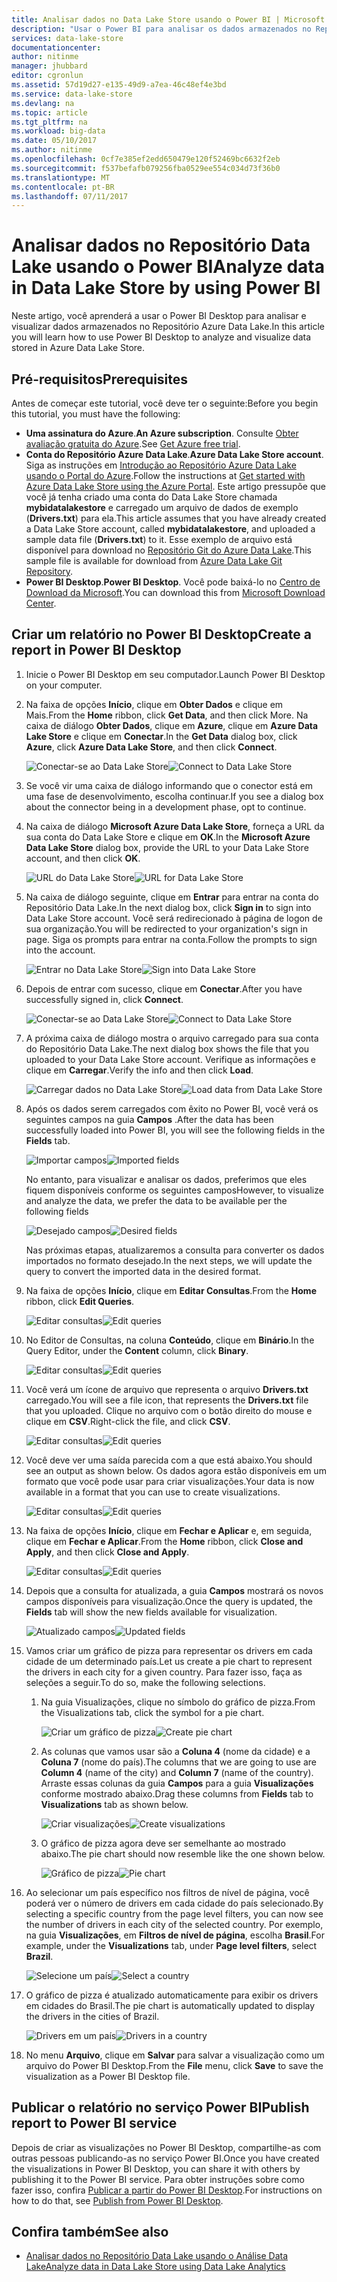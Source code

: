 ```yaml
---
title: Analisar dados no Data Lake Store usando o Power BI | Microsoft Docs
description: "Usar o Power BI para analisar os dados armazenados no Repositório Azure Data Lake"
services: data-lake-store
documentationcenter: 
author: nitinme
manager: jhubbard
editor: cgronlun
ms.assetid: 57d19d27-e135-49d9-a7ea-46c48ef4e3bd
ms.service: data-lake-store
ms.devlang: na
ms.topic: article
ms.tgt_pltfrm: na
ms.workload: big-data
ms.date: 05/10/2017
ms.author: nitinme
ms.openlocfilehash: 0cf7e385ef2edd650479e120f52469bc6632f2eb
ms.sourcegitcommit: f537befafb079256fba0529ee554c034d73f36b0
ms.translationtype: MT
ms.contentlocale: pt-BR
ms.lasthandoff: 07/11/2017
---
```

# <a name="analyze-data-in-data-lake-store-by-using-power-bi"></a><span data-ttu-id="98a22-103">Analisar dados no Repositório Data Lake usando o Power BI</span><span class="sxs-lookup"><span data-stu-id="98a22-103">Analyze data in Data Lake Store by using Power BI</span></span>
<span data-ttu-id="98a22-104">Neste artigo, você aprenderá a usar o Power BI Desktop para analisar e visualizar dados armazenados no Repositório Azure Data Lake.</span><span class="sxs-lookup"><span data-stu-id="98a22-104">In this article you will learn how to use Power BI Desktop to analyze and visualize data stored in Azure Data Lake Store.</span></span>

## <a name="prerequisites"></a><span data-ttu-id="98a22-105">Pré-requisitos</span><span class="sxs-lookup"><span data-stu-id="98a22-105">Prerequisites</span></span>
<span data-ttu-id="98a22-106">Antes de começar este tutorial, você deve ter o seguinte:</span><span class="sxs-lookup"><span data-stu-id="98a22-106">Before you begin this tutorial, you must have the following:</span></span>

* <span data-ttu-id="98a22-107">**Uma assinatura do Azure**.</span><span class="sxs-lookup"><span data-stu-id="98a22-107">**An Azure subscription**.</span></span> <span data-ttu-id="98a22-108">Consulte [Obter avaliação gratuita do Azure](https://azure.microsoft.com/pricing/free-trial/).</span><span class="sxs-lookup"><span data-stu-id="98a22-108">See [Get Azure free trial](https://azure.microsoft.com/pricing/free-trial/).</span></span>
* <span data-ttu-id="98a22-109">**Conta do Repositório Azure Data Lake**.</span><span class="sxs-lookup"><span data-stu-id="98a22-109">**Azure Data Lake Store account**.</span></span> <span data-ttu-id="98a22-110">Siga as instruções em [Introdução ao Repositório Azure Data Lake usando o Portal do Azure](data-lake-store-get-started-portal.md).</span><span class="sxs-lookup"><span data-stu-id="98a22-110">Follow the instructions at [Get started with Azure Data Lake Store using the Azure Portal](data-lake-store-get-started-portal.md).</span></span> <span data-ttu-id="98a22-111">Este artigo pressupõe que você já tenha criado uma conta do Data Lake Store chamada **mybidatalakestore** e carregado um arquivo de dados de exemplo (**Drivers.txt**) para ela.</span><span class="sxs-lookup"><span data-stu-id="98a22-111">This article assumes that you have already created a Data Lake Store account, called **mybidatalakestore**, and uploaded a sample data file (**Drivers.txt**) to it.</span></span> <span data-ttu-id="98a22-112">Esse exemplo de arquivo está disponível para download no [Repositório Git do Azure Data Lake](https://github.com/Azure/usql/tree/master/Examples/Samples/Data/AmbulanceData/Drivers.txt).</span><span class="sxs-lookup"><span data-stu-id="98a22-112">This sample file is available for download from [Azure Data Lake Git Repository](https://github.com/Azure/usql/tree/master/Examples/Samples/Data/AmbulanceData/Drivers.txt).</span></span>
* <span data-ttu-id="98a22-113">**Power BI Desktop**.</span><span class="sxs-lookup"><span data-stu-id="98a22-113">**Power BI Desktop**.</span></span> <span data-ttu-id="98a22-114">Você pode baixá-lo no [Centro de Download da Microsoft](https://www.microsoft.com/en-us/download/details.aspx?id=45331).</span><span class="sxs-lookup"><span data-stu-id="98a22-114">You can download this from [Microsoft Download Center](https://www.microsoft.com/en-us/download/details.aspx?id=45331).</span></span> 

## <a name="create-a-report-in-power-bi-desktop"></a><span data-ttu-id="98a22-115">Criar um relatório no Power BI Desktop</span><span class="sxs-lookup"><span data-stu-id="98a22-115">Create a report in Power BI Desktop</span></span>
1. <span data-ttu-id="98a22-116">Inicie o Power BI Desktop em seu computador.</span><span class="sxs-lookup"><span data-stu-id="98a22-116">Launch Power BI Desktop on your computer.</span></span>
2. <span data-ttu-id="98a22-117">Na faixa de opções **Início**, clique em **Obter Dados** e clique em Mais.</span><span class="sxs-lookup"><span data-stu-id="98a22-117">From the **Home** ribbon, click **Get Data**, and then click More.</span></span> <span data-ttu-id="98a22-118">Na caixa de diálogo **Obter Dados**, clique em **Azure**, clique em **Azure Data Lake Store** e clique em **Conectar**.</span><span class="sxs-lookup"><span data-stu-id="98a22-118">In the **Get Data** dialog box, click **Azure**, click **Azure Data Lake Store**, and then click **Connect**.</span></span>
   
    <span data-ttu-id="98a22-119">![Conectar-se ao Data Lake Store](./media/data-lake-store-power-bi/get-data-lake-store-account.png "Conectar ao Data Lake Store")</span><span class="sxs-lookup"><span data-stu-id="98a22-119">![Connect to Data Lake Store](./media/data-lake-store-power-bi/get-data-lake-store-account.png "Connect to Data Lake Store")</span></span>
3. <span data-ttu-id="98a22-120">Se você vir uma caixa de diálogo informando que o conector está em uma fase de desenvolvimento, escolha continuar.</span><span class="sxs-lookup"><span data-stu-id="98a22-120">If you see a dialog box about the connector being in a development phase, opt to continue.</span></span>
4. <span data-ttu-id="98a22-121">Na caixa de diálogo **Microsoft Azure Data Lake Store**, forneça a URL da sua conta do Data Lake Store e clique em **OK**.</span><span class="sxs-lookup"><span data-stu-id="98a22-121">In the **Microsoft Azure Data Lake Store** dialog box, provide the URL to your Data Lake Store account, and then click **OK**.</span></span>
   
    <span data-ttu-id="98a22-122">![URL do Data Lake Store](./media/data-lake-store-power-bi/get-data-lake-store-account-url.png "URL para Data Lake Store")</span><span class="sxs-lookup"><span data-stu-id="98a22-122">![URL for Data Lake Store](./media/data-lake-store-power-bi/get-data-lake-store-account-url.png "URL for Data Lake Store")</span></span>
5. <span data-ttu-id="98a22-123">Na caixa de diálogo seguinte, clique em **Entrar** para entrar na conta do Repositório Data Lake.</span><span class="sxs-lookup"><span data-stu-id="98a22-123">In the next dialog box, click **Sign in** to sign into Data Lake Store account.</span></span> <span data-ttu-id="98a22-124">Você será redirecionado à página de logon de sua organização.</span><span class="sxs-lookup"><span data-stu-id="98a22-124">You will be redirected to your organization's sign in page.</span></span> <span data-ttu-id="98a22-125">Siga os prompts para entrar na conta.</span><span class="sxs-lookup"><span data-stu-id="98a22-125">Follow the prompts to sign into the account.</span></span>
   
    <span data-ttu-id="98a22-126">![Entrar no Data Lake Store](./media/data-lake-store-power-bi/get-data-lake-store-account-signin.png "Entrar no Data Lake Store")</span><span class="sxs-lookup"><span data-stu-id="98a22-126">![Sign into Data Lake Store](./media/data-lake-store-power-bi/get-data-lake-store-account-signin.png "Sign into Data Lake Store")</span></span>
6. <span data-ttu-id="98a22-127">Depois de entrar com sucesso, clique em **Conectar**.</span><span class="sxs-lookup"><span data-stu-id="98a22-127">After you have successfully signed in, click **Connect**.</span></span>
   
    <span data-ttu-id="98a22-128">![Conectar-se ao Data Lake Store](./media/data-lake-store-power-bi/get-data-lake-store-account-connect.png "Conectar-se ao Data Lake Store")</span><span class="sxs-lookup"><span data-stu-id="98a22-128">![Connect to Data Lake Store](./media/data-lake-store-power-bi/get-data-lake-store-account-connect.png "Connect to Data Lake Store")</span></span>
7. <span data-ttu-id="98a22-129">A próxima caixa de diálogo mostra o arquivo carregado para sua conta do Repositório Data Lake.</span><span class="sxs-lookup"><span data-stu-id="98a22-129">The next dialog box shows the file that you uploaded to your Data Lake Store account.</span></span> <span data-ttu-id="98a22-130">Verifique as informações e clique em **Carregar**.</span><span class="sxs-lookup"><span data-stu-id="98a22-130">Verify the info and then click **Load**.</span></span>
   
    <span data-ttu-id="98a22-131">![Carregar dados no Data Lake Store](./media/data-lake-store-power-bi/get-data-lake-store-account-load.png "Carregar dados no Data Lake Store")</span><span class="sxs-lookup"><span data-stu-id="98a22-131">![Load data from Data Lake Store](./media/data-lake-store-power-bi/get-data-lake-store-account-load.png "Load data from Data Lake Store")</span></span>
8. <span data-ttu-id="98a22-132">Após os dados serem carregados com êxito no Power BI, você verá os seguintes campos na guia **Campos** .</span><span class="sxs-lookup"><span data-stu-id="98a22-132">After the data has been successfully loaded into Power BI, you will see the following fields in the **Fields** tab.</span></span>
   
    <span data-ttu-id="98a22-133">![Importar campos](./media/data-lake-store-power-bi/imported-fields.png "importado campos")</span><span class="sxs-lookup"><span data-stu-id="98a22-133">![Imported fields](./media/data-lake-store-power-bi/imported-fields.png "Imported fields")</span></span>
   
    <span data-ttu-id="98a22-134">No entanto, para visualizar e analisar os dados, preferimos que eles fiquem disponíveis conforme os seguintes campos</span><span class="sxs-lookup"><span data-stu-id="98a22-134">However, to visualize and analyze the data, we prefer the data to be available per the following fields</span></span>
   
    <span data-ttu-id="98a22-135">![Desejado campos](./media/data-lake-store-power-bi/desired-fields.png "desejado campos")</span><span class="sxs-lookup"><span data-stu-id="98a22-135">![Desired fields](./media/data-lake-store-power-bi/desired-fields.png "Desired fields")</span></span>
   
    <span data-ttu-id="98a22-136">Nas próximas etapas, atualizaremos a consulta para converter os dados importados no formato desejado.</span><span class="sxs-lookup"><span data-stu-id="98a22-136">In the next steps, we will update the query to convert the imported data in the desired format.</span></span>
9. <span data-ttu-id="98a22-137">Na faixa de opções **Início**, clique em **Editar Consultas**.</span><span class="sxs-lookup"><span data-stu-id="98a22-137">From the **Home** ribbon, click **Edit Queries**.</span></span>
   
    <span data-ttu-id="98a22-138">![Editar consultas](./media/data-lake-store-power-bi/edit-queries.png "editar consultas")</span><span class="sxs-lookup"><span data-stu-id="98a22-138">![Edit queries](./media/data-lake-store-power-bi/edit-queries.png "Edit queries")</span></span>
10. <span data-ttu-id="98a22-139">No Editor de Consultas, na coluna **Conteúdo**, clique em **Binário**.</span><span class="sxs-lookup"><span data-stu-id="98a22-139">In the Query Editor, under the **Content** column, click **Binary**.</span></span>
    
    <span data-ttu-id="98a22-140">![Editar consultas](./media/data-lake-store-power-bi/convert-query1.png "editar consultas")</span><span class="sxs-lookup"><span data-stu-id="98a22-140">![Edit queries](./media/data-lake-store-power-bi/convert-query1.png "Edit queries")</span></span>
11. <span data-ttu-id="98a22-141">Você verá um ícone de arquivo que representa o arquivo **Drivers.txt** carregado.</span><span class="sxs-lookup"><span data-stu-id="98a22-141">You will see a file icon, that represents the **Drivers.txt** file that you uploaded.</span></span> <span data-ttu-id="98a22-142">Clique no arquivo com o botão direito do mouse e clique em **CSV**.</span><span class="sxs-lookup"><span data-stu-id="98a22-142">Right-click the file, and click **CSV**.</span></span>    
    
    <span data-ttu-id="98a22-143">![Editar consultas](./media/data-lake-store-power-bi/convert-query2.png "editar consultas")</span><span class="sxs-lookup"><span data-stu-id="98a22-143">![Edit queries](./media/data-lake-store-power-bi/convert-query2.png "Edit queries")</span></span>
12. <span data-ttu-id="98a22-144">Você deve ver uma saída parecida com a que está abaixo.</span><span class="sxs-lookup"><span data-stu-id="98a22-144">You should see an output as shown below.</span></span> <span data-ttu-id="98a22-145">Os dados agora estão disponíveis em um formato que você pode usar para criar visualizações.</span><span class="sxs-lookup"><span data-stu-id="98a22-145">Your data is now available in a format that you can use to create visualizations.</span></span>
    
    <span data-ttu-id="98a22-146">![Editar consultas](./media/data-lake-store-power-bi/convert-query3.png "editar consultas")</span><span class="sxs-lookup"><span data-stu-id="98a22-146">![Edit queries](./media/data-lake-store-power-bi/convert-query3.png "Edit queries")</span></span>
13. <span data-ttu-id="98a22-147">Na faixa de opções **Início**, clique em **Fechar e Aplicar** e, em seguida, clique em **Fechar e Aplicar**.</span><span class="sxs-lookup"><span data-stu-id="98a22-147">From the **Home** ribbon, click **Close and Apply**, and then click **Close and Apply**.</span></span>
    
    <span data-ttu-id="98a22-148">![Editar consultas](./media/data-lake-store-power-bi/load-edited-query.png "editar consultas")</span><span class="sxs-lookup"><span data-stu-id="98a22-148">![Edit queries](./media/data-lake-store-power-bi/load-edited-query.png "Edit queries")</span></span>
14. <span data-ttu-id="98a22-149">Depois que a consulta for atualizada, a guia **Campos** mostrará os novos campos disponíveis para visualização.</span><span class="sxs-lookup"><span data-stu-id="98a22-149">Once the query is updated, the **Fields** tab will show the new fields available for visualization.</span></span>
    
    <span data-ttu-id="98a22-150">![Atualizado campos](./media/data-lake-store-power-bi/updated-query-fields.png "atualizado campos")</span><span class="sxs-lookup"><span data-stu-id="98a22-150">![Updated fields](./media/data-lake-store-power-bi/updated-query-fields.png "Updated fields")</span></span>
15. <span data-ttu-id="98a22-151">Vamos criar um gráfico de pizza para representar os drivers em cada cidade de um determinado país.</span><span class="sxs-lookup"><span data-stu-id="98a22-151">Let us create a pie chart to represent the drivers in each city for a given country.</span></span> <span data-ttu-id="98a22-152">Para fazer isso, faça as seleções a seguir.</span><span class="sxs-lookup"><span data-stu-id="98a22-152">To do so, make the following selections.</span></span>
    
    1. <span data-ttu-id="98a22-153">Na guia Visualizações, clique no símbolo do gráfico de pizza.</span><span class="sxs-lookup"><span data-stu-id="98a22-153">From the Visualizations tab, click the symbol for a pie chart.</span></span>
       
        <span data-ttu-id="98a22-154">![Criar um gráfico de pizza](./media/data-lake-store-power-bi/create-pie-chart.png "criar o gráfico de pizza")</span><span class="sxs-lookup"><span data-stu-id="98a22-154">![Create pie chart](./media/data-lake-store-power-bi/create-pie-chart.png "Create pie chart")</span></span>
    2. <span data-ttu-id="98a22-155">As colunas que vamos usar são a **Coluna 4** (nome da cidade) e a **Coluna 7** (nome do país).</span><span class="sxs-lookup"><span data-stu-id="98a22-155">The columns that we are going to use are **Column 4** (name of the city) and **Column 7** (name of the country).</span></span> <span data-ttu-id="98a22-156">Arraste essas colunas da guia **Campos** para a guia **Visualizações** conforme mostrado abaixo.</span><span class="sxs-lookup"><span data-stu-id="98a22-156">Drag these columns from **Fields** tab to **Visualizations** tab as shown below.</span></span>
       
        <span data-ttu-id="98a22-157">![Criar visualizações](./media/data-lake-store-power-bi/create-visualizations.png "Criar visualizações")</span><span class="sxs-lookup"><span data-stu-id="98a22-157">![Create visualizations](./media/data-lake-store-power-bi/create-visualizations.png "Create visualizations")</span></span>
    3. <span data-ttu-id="98a22-158">O gráfico de pizza agora deve ser semelhante ao mostrado abaixo.</span><span class="sxs-lookup"><span data-stu-id="98a22-158">The pie chart should now resemble like the one shown below.</span></span>
       
        <span data-ttu-id="98a22-159">![Gráfico de pizza](./media/data-lake-store-power-bi/pie-chart.png "Criar visualizações")</span><span class="sxs-lookup"><span data-stu-id="98a22-159">![Pie chart](./media/data-lake-store-power-bi/pie-chart.png "Create visualizations")</span></span>
16. <span data-ttu-id="98a22-160">Ao selecionar um país específico nos filtros de nível de página, você poderá ver o número de drivers em cada cidade do país selecionado.</span><span class="sxs-lookup"><span data-stu-id="98a22-160">By selecting a specific country from the page level filters, you can now see the number of drivers in each city of the selected country.</span></span> <span data-ttu-id="98a22-161">Por exemplo, na guia **Visualizações**, em **Filtros de nível de página**, escolha **Brasil**.</span><span class="sxs-lookup"><span data-stu-id="98a22-161">For example, under the **Visualizations** tab, under **Page level filters**, select **Brazil**.</span></span>
    
    <span data-ttu-id="98a22-162">![Selecione um país](./media/data-lake-store-power-bi/select-country.png "selecione um país")</span><span class="sxs-lookup"><span data-stu-id="98a22-162">![Select a country](./media/data-lake-store-power-bi/select-country.png "Select a country")</span></span>
17. <span data-ttu-id="98a22-163">O gráfico de pizza é atualizado automaticamente para exibir os drivers em cidades do Brasil.</span><span class="sxs-lookup"><span data-stu-id="98a22-163">The pie chart is automatically updated to display the drivers in the cities of Brazil.</span></span>
    
    <span data-ttu-id="98a22-164">![Drivers em um país](./media/data-lake-store-power-bi/driver-per-country.png "Drivers por país")</span><span class="sxs-lookup"><span data-stu-id="98a22-164">![Drivers in a country](./media/data-lake-store-power-bi/driver-per-country.png "Drivers per country")</span></span>
18. <span data-ttu-id="98a22-165">No menu **Arquivo**, clique em **Salvar** para salvar a visualização como um arquivo do Power BI Desktop.</span><span class="sxs-lookup"><span data-stu-id="98a22-165">From the **File** menu, click **Save** to save the visualization as a Power BI Desktop file.</span></span>

## <a name="publish-report-to-power-bi-service"></a><span data-ttu-id="98a22-166">Publicar o relatório no serviço Power BI</span><span class="sxs-lookup"><span data-stu-id="98a22-166">Publish report to Power BI service</span></span>
<span data-ttu-id="98a22-167">Depois de criar as visualizações no Power BI Desktop, compartilhe-as com outras pessoas publicando-as no serviço Power BI.</span><span class="sxs-lookup"><span data-stu-id="98a22-167">Once you have created the visualizations in Power BI Desktop, you can share it with others by publishing it to the Power BI service.</span></span> <span data-ttu-id="98a22-168">Para obter instruções sobre como fazer isso, confira [Publicar a partir do Power BI Desktop](https://powerbi.microsoft.com/documentation/powerbi-desktop-upload-desktop-files/).</span><span class="sxs-lookup"><span data-stu-id="98a22-168">For instructions on how to do that, see [Publish from Power BI Desktop](https://powerbi.microsoft.com/documentation/powerbi-desktop-upload-desktop-files/).</span></span>

## <a name="see-also"></a><span data-ttu-id="98a22-169">Confira também</span><span class="sxs-lookup"><span data-stu-id="98a22-169">See also</span></span>
* [<span data-ttu-id="98a22-170">Analisar dados no Repositório Data Lake usando o Análise Data Lake</span><span class="sxs-lookup"><span data-stu-id="98a22-170">Analyze data in Data Lake Store using Data Lake Analytics</span></span>](../data-lake-analytics/data-lake-analytics-get-started-portal.md)

